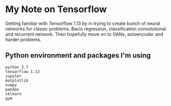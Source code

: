 # My Note on Tensorflow

Getting familiar with Tensorflow 1.13 by in trying to create 
bunch of neural networks for classic problems. Bacis regression, classification
convolutional and recurrent network. Then hopefully move on to GANs, autoencoder
and harder problems.

## Python environment and packages  I'm using

```
python 3.7
tensorflow 1.13
jupyter
matplotlib
numpy
pandas
sklearn
gym
```
